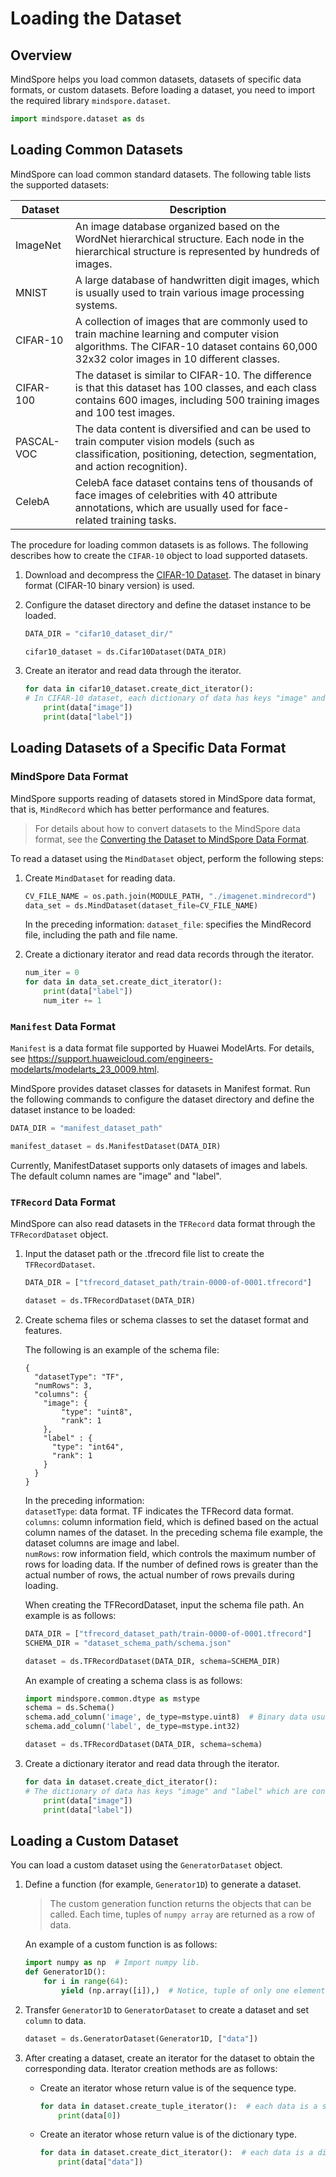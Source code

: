 # Loading the Dataset

## Overview

MindSpore helps you load common datasets, datasets of specific data formats, or custom datasets. Before loading a dataset, you need to import the required library `mindspore.dataset`.

```python
import mindspore.dataset as ds
```

## Loading Common Datasets

MindSpore can load common standard datasets. The following table lists the supported datasets:

| Dataset    | Description                                                                                                                   |
| --------- | -------------------------------------------------------------------------------------------------------------------------- |
| ImageNet  | An image database organized based on the WordNet hierarchical structure. Each node in the hierarchical structure is represented by hundreds of images.                              |
| MNIST     | A large database of handwritten digit images, which is usually used to train various image processing systems.                                                             |
| CIFAR-10  | A collection of images that are commonly used to train machine learning and computer vision algorithms. The CIFAR-10 dataset contains 60,000 32x32 color images in 10 different classes.                      |
| CIFAR-100 | The dataset is similar to CIFAR-10. The difference is that this dataset has 100 classes, and each class contains 600 images, including 500 training images and 100 test images.         |
| PASCAL-VOC | The data content is diversified and can be used to train computer vision models (such as classification, positioning, detection, segmentation, and action recognition).     |
| CelebA    | CelebA face dataset contains tens of thousands of face images of celebrities with 40 attribute annotations, which are usually used for face-related training tasks.    |

The procedure for loading common datasets is as follows. The following describes how to create the `CIFAR-10` object to load supported datasets.

1. Download and decompress the [CIFAR-10 Dataset](https://www.cs.toronto.edu/~kriz/cifar-10-binary.tar.gz). The dataset in binary format (CIFAR-10 binary version) is used.
2. Configure the dataset directory and define the dataset instance to be loaded.

    ```python
    DATA_DIR = "cifar10_dataset_dir/"

    cifar10_dataset = ds.Cifar10Dataset(DATA_DIR)
    ```

3. Create an iterator and read data through the iterator.

    ```python
    for data in cifar10_dataset.create_dict_iterator():
    # In CIFAR-10 dataset, each dictionary of data has keys "image" and "label".
        print(data["image"])
        print(data["label"])
    ```

## Loading Datasets of a Specific Data Format

### MindSpore Data Format

MindSpore supports reading of datasets stored in MindSpore data format, that is, `MindRecord` which has better performance and features.  
> For details about how to convert datasets to the MindSpore data format, see the [Converting the Dataset to MindSpore Data Format](converting_datasets.md).

To read a dataset using the `MindDataset` object, perform the following steps:

1. Create `MindDataset` for reading data.

    ```python
    CV_FILE_NAME = os.path.join(MODULE_PATH, "./imagenet.mindrecord")
    data_set = ds.MindDataset(dataset_file=CV_FILE_NAME)
    ```

    In the preceding information:
    `dataset_file`: specifies the MindRecord file, including the path and file name.

2. Create a dictionary iterator and read data records through the iterator.

    ```python
    num_iter = 0
    for data in data_set.create_dict_iterator():
        print(data["label"])
        num_iter += 1
    ```

### `Manifest` Data Format

`Manifest` is a data format file supported by Huawei ModelArts. For details, see <https://support.huaweicloud.com/engineers-modelarts/modelarts_23_0009.html>.

MindSpore provides dataset classes for datasets in Manifest format. Run the following commands to configure the dataset directory and define the dataset instance to be loaded:

```python
DATA_DIR = "manifest_dataset_path"

manifest_dataset = ds.ManifestDataset(DATA_DIR)
```

Currently, ManifestDataset supports only datasets of images and labels. The default column names are "image" and "label".

### `TFRecord` Data Format

MindSpore can also read datasets in the `TFRecord` data format through the `TFRecordDataset` object.

1. Input the dataset path or the .tfrecord file list to create the `TFRecordDataset`.

    ```python
    DATA_DIR = ["tfrecord_dataset_path/train-0000-of-0001.tfrecord"]

    dataset = ds.TFRecordDataset(DATA_DIR)
    ```

2. Create schema files or schema classes to set the dataset format and features.

    The following is an example of the schema file:

    ```
    {
      "datasetType": "TF",
      "numRows": 3,
      "columns": {
        "image": {
            "type": "uint8",
            "rank": 1
        },
        "label" : {
          "type": "int64",
          "rank": 1
        }
      }
    }
    ```

    In the preceding information:  
    `datasetType`: data format. TF indicates the TFRecord data format.  
    `columns`: column information field, which is defined based on the actual column names of the dataset. In the preceding schema file example, the dataset columns are image and label.  
    `numRows`: row information field, which controls the maximum number of rows for loading data. If the number of defined rows is greater than the actual number of rows, the actual number of rows prevails during loading.

    When creating the TFRecordDataset, input the schema file path. An example is as follows:

    ```python
    DATA_DIR = ["tfrecord_dataset_path/train-0000-of-0001.tfrecord"]
    SCHEMA_DIR = "dataset_schema_path/schema.json"

    dataset = ds.TFRecordDataset(DATA_DIR, schema=SCHEMA_DIR)
    ```

    An example of creating a schema class is as follows:

    ```python
    import mindspore.common.dtype as mstype
    schema = ds.Schema()
    schema.add_column('image', de_type=mstype.uint8)  # Binary data usually use uint8 here.
    schema.add_column('label', de_type=mstype.int32)

    dataset = ds.TFRecordDataset(DATA_DIR, schema=schema)
    ```

3. Create a dictionary iterator and read data through the iterator.

    ```python
    for data in dataset.create_dict_iterator():
    # The dictionary of data has keys "image" and "label" which are consistent with columns names in its schema.
        print(data["image"])
        print(data["label"])
    ```

## Loading a Custom Dataset

You can load a custom dataset using the `GeneratorDataset` object.

1. Define a function (for example, `Generator1D`) to generate a dataset.
   > The custom generation function returns the objects that can be called. Each time, tuples of `numpy array` are returned as a row of data.

   An example of a custom function is as follows:

   ```python
   import numpy as np  # Import numpy lib.
   def Generator1D():
       for i in range(64):
           yield (np.array([i]),)  # Notice, tuple of only one element needs following a comma at the end.
   ```

2. Transfer `Generator1D` to `GeneratorDataset` to create a dataset and set `column` to data.

   ```python
   dataset = ds.GeneratorDataset(Generator1D, ["data"])
   ```

3. After creating a dataset, create an iterator for the dataset to obtain the corresponding data. Iterator creation methods are as follows:
   - Create an iterator whose return value is of the sequence type.

      ```python
      for data in dataset.create_tuple_iterator():  # each data is a sequence
          print(data[0])
      ```

   - Create an iterator whose return value is of the dictionary type.

      ```python
      for data in dataset.create_dict_iterator():  # each data is a dictionary
          print(data["data"])
      ```
